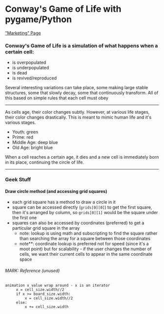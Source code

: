 # Conway's Game of Life with pygame/Python

<a href="https://conways-game-of-life.webflow.io/">"Marketing" Page</a>

### Conway's Game of Life is a simulation of what happens when a certain cell:

* is overpopulated
* is underpopulated
* is dead
* is revived/reproduced

Several interesting variations can take place, some making large stable structures, some that slowly decay, some that continuously transform. All of this based on simple rules that each cell must obey

<hr>

As cells age, their color changes subtly. However, at various life stages, their color changes drastically. This is meant to mimic human life and it's various stages.

* Youth: green
* Prime: red
* Middle Age: deep blue
* Old Age: bright blue

When a cell reaches a certain age, it dies and a new cell is immediately born in its place, continuing the circle of life.

<hr>

### Geek Stuff

#### Draw circle method (and accessing grid squares)

* each grid square has a method to draw a circle in it
* square can be accessed directly (`grids[0][0]`) to get the first square, then it's arranged by column, so `grids[0][1]` would be the square under the first one
* squares can also be accessed by  coordinates (preferred) to get a particular grid square in the array 
    * note: lookup is using math and subscripting to find the square rather than searching the array for a square between those coordinates
    * note**: coordinate lookup is preferred not for speed (since it's a moot point) but for scalability - if the user changes the number of cells, we want their current cells to appear in the same coordinate space

###### MARK: Reference (unused)
```
animation x value wrap around - x is an iterator
     x = cell_size.width//2
     if x >= board_size.width:
         x = cell_size.width//2
     else:
         x += cell_size.width
 ```
